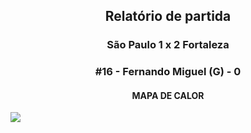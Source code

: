 <h2 style="text-align: center;">Relatório de partida</h3>

<h3 style="text-align: center;">São Paulo 1 x 2 Fortaleza</h3>

<h3 style="text-align: center;">#16 - Fernando Miguel (G) - 0</h3>

<h4 style="text-align: center;">MAPA DE CALOR</h3>
<img src=heatmaps/11067347_358418.png>
